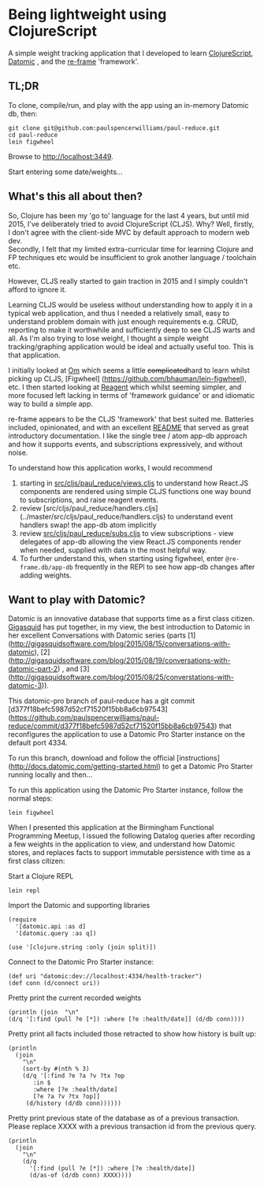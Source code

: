 # Being lightweight using ClojureScript

A simple weight tracking application that I developed to learn [ClojureScript](https://github.com/clojure/clojurescript), [Datomic](http://www.datomic.com) , and the [re-frame](https://github.com/Day8/re-frame) 'framework'.

## TL;DR

To clone, compile/run, and play with the app using an in-memory Datomic db, 
then:
```
git clone git@github.com:paulspencerwilliams/paul-reduce.git
cd paul-reduce
lein figwheel
```

Browse to [http://localhost:3449](http://localhost:3449).

Start entering some date/weights...

## What's this all about then?

So, Clojure has been my 'go to' language for the last 4 years, but until mid 
2015, I've deliberately tried to avoid ClojureScript (CLJS). Why? Well, firstly,
 I don't agree with the client-side MVC by default approach to modern web dev.  
 Secondly, I felt that my limited extra-curricular time for learning Clojure and
  FP techniques etc would be insufficient to grok another language / toolchain 
  etc.
 
However, CLJS really started to gain traction in 2015 and I simply couldn't 
afford to ignore it.
 
Learning CLJS would be useless without understanding how to apply it in a 
typical web application, and thus I needed a relatively small, easy to 
understand problem domain with just enough requirements e.g. CRUD, reporting to 
make it worthwhile and sufficiently deep to see CLJS warts and all. As I'm also 
trying to lose weight, I thought a simple weight tracking/graphing application 
would be ideal and actually useful too. This is that application.  

I initially looked at [Om](https://github.com/omcljs/om) which seems a little 
~~complicated~~hard to learn whilst picking up CLJS, [Figwheel]
(https://github.com/bhauman/lein-figwheel), etc. I then started looking at 
[Reagent](https://github.com/reagent-project/reagent) which whilst seeming 
simpler, and more focused left lacking in terms of 'framework guidance' or and 
idiomatic way to build a simple app.

re-frame appears to be the CLJS 'framework' that best suited me. Batteries 
included, opinionated, and with an excellent 
[README](https://github.com/Day8/re-frame) that served as great introductory 
documentation. I like the single tree / atom app-db approach and how it supports 
events, and subscriptions expressively, and without noise.

To understand how this application works, I would recommend
 
1. starting in 
[src/cljs/paul_reduce/views.cljs](../master/src/cljs/paul_reduce/views.cljs) to 
understand how React.JS components are rendered using simple CLJS functions one 
way bound to subscriptions, and raise reagent events.
2. review 
[src/cljs/paul_reduce/handlers.cljs]
(../master/src/cljs/paul_reduce/handlers.cljs) to understand event handlers 
swap! the app-db atom implicitly
3. review 
[src/cljs/paul_reduce/subs.cljs](../master/src/cljs/paul_reduce/subs.cljs) to
 view subscriptions - view delegates of app-db allowing the view React.JS 
 components render when needed, supplied with data in the most helpful way. 
4. To further understand this, when starting using figwheel, enter 
`@re-frame.db/app-db` frequently in the REPl to see how app-db changes after 
adding weights. 

## Want to play with Datomic?

Datomic is an innovative database that supports time as a first class citizen. 
[Gigasquid](http://gigasquidsoftware.com) has put together, in my view, the best
 introduction to Datomic in her excellent Conversations with Datomic series 
(parts [1]
(http://gigasquidsoftware.com/blog/2015/08/15/conversations-with-datomic), [2]
(http://gigasquidsoftware.com/blog/2015/08/19/conversations-with-datomic-part-2)
, and [3]
(http://gigasquidsoftware.com/blog/2015/08/25/converstations-with-datomic-3)).
  
This datomic-pro branch of paul-reduce has a git commit 
[d377f18befc5987d52cf71520f15bb8a6cb97543]
(https://github.com/paulspencerwilliams/paul-reduce/commit/d377f18befc5987d52cf71520f15bb8a6cb97543)
 that reconfigures the application to use a Datomic Pro Starter instance on 
 the default port 4334.
 
To run this branch, download and follow the official [instructions]
(http://docs.datomic.com/getting-started.html) to get a 
Datomic Pro Starter running locally and then...

To run this application using the Datomic Pro Starter instance, follow the 
normal steps:

```
lein figwheel
```


When I presented this application at the Birmingham Functional Programming 
Meetup, I issued the following Datalog queries after recording a few weights 
in the application to view, and understand how Datomic stores, and replaces 
facts to support immutable persistence with time as a first class citizen:

Start a Clojure REPL
```
lein repl
```

Import the Datomic and supporting libraries
```
(require
  '[datomic.api :as d]
  '[datomic.query :as q])

(use '[clojure.string :only (join split)])
```

Connect to the Datomic Pro Starter instance:

```
(def uri "datomic:dev://localhost:4334/health-tracker")
(def conn (d/connect uri))
```

Pretty print the current recorded weights

```
(println (join  "\n" 
(d/q '[:find (pull ?e [*]) :where [?e :health/date]] (d/db conn))))
```

Pretty print all facts included those retracted to show how history is built up:
```
(println 
  (join  
    "\n" 
    (sort-by #(nth % 3)
    (d/q '[:find ?e ?a ?v ?tx ?op
       :in $
       :where [?e :health/date]
       [?e ?a ?v ?tx ?op]]
     (d/history (d/db conn))))))
```

Pretty print previous state of the database as of a previous transaction. 
Please replace XXXX with a previous transaction id from the previous query.
```
(println 
  (join  
    "\n" 
    (d/q 
      '[:find (pull ?e [*]) :where [?e :health/date]]
      (d/as-of (d/db conn) XXXX))))
```